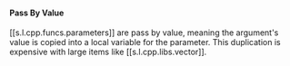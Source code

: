 

#### Pass By Value

[[s.l.cpp.funcs.parameters]] are pass by value, meaning the argument's value is copied into a local variable for the parameter. This duplication is expensive with large items like [[s.l.cpp.libs.vector]].
